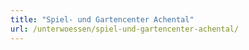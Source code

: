 ```yaml
---
title: "Spiel- und Gartencenter Achental"
url: /unterwoessen/spiel-und-gartencenter-achental/
---
```


